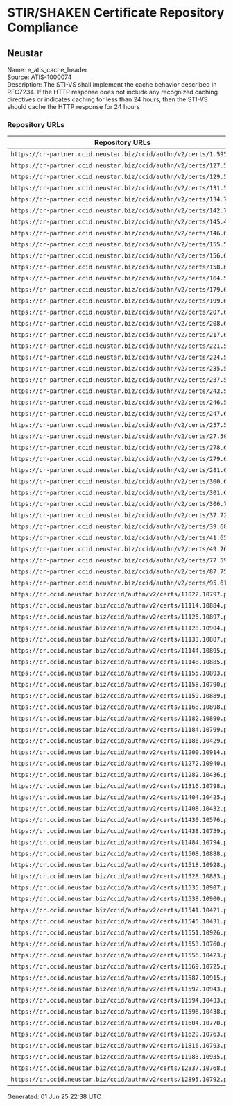 # STIR/SHAKEN Certificate Repository Compliance

## Neustar

Name: e_atis_cache_header\
Source: ATIS-1000074\
Description: The STI-VS shall implement the cache behavior described in RFC7234. If the HTTP response does not include any recognized caching directives or indicates caching for less than 24 hours, then the STI-VS should cache the HTTP response for 24 hours
### Repository URLs

| Repository URLs | Not After |  Problems | Link |
|-----------------|-----------|-----------|------|
| `https://cr-partner.ccid.neustar.biz/ccid/authn/v2/certs/1.595` | 02&#160;Aug&#160;25&#160;18:32&#160;UTC | true | [view](../../REPOS/b7d95990d3ca654c441f36304d3fbb7d87f30522/README.md) |
| `https://cr-partner.ccid.neustar.biz/ccid/authn/v2/certs/127.552` | 30&#160;May&#160;25&#160;22:58&#160;UTC | true | [view](../../REPOS/46ef0c73a21b37be52e7d5670dc80c41596401c4/README.md) |
| `https://cr-partner.ccid.neustar.biz/ccid/authn/v2/certs/129.571` | 12&#160;Jul&#160;25&#160;18:18&#160;UTC | true | [view](../../REPOS/994c995f2b05d2a37bf55e870edff9238201dbba/README.md) |
| `https://cr-partner.ccid.neustar.biz/ccid/authn/v2/certs/131.543` | 23&#160;May&#160;25&#160;15:01&#160;UTC | true | [view](../../REPOS/777be7784c3a775cd4b672470fcd1e37555fd01c/README.md) |
| `https://cr-partner.ccid.neustar.biz/ccid/authn/v2/certs/134.736` | 07&#160;May&#160;26&#160;18:23&#160;UTC | true | [view](../../REPOS/ce96fd1e75e30cf68e29ed27df6044900b9b5153/README.md) |
| `https://cr-partner.ccid.neustar.biz/ccid/authn/v2/certs/142.735` | 05&#160;May&#160;26&#160;16:31&#160;UTC | true | [view](../../REPOS/4e89b32008c7c645f2fbdf7608378ecc15fe5ab3/README.md) |
| `https://cr-partner.ccid.neustar.biz/ccid/authn/v2/certs/145.485` | 18&#160;Apr&#160;26&#160;16:06&#160;UTC | true | [view](../../REPOS/cd704dd21b6685cb86a742042d79dbe49799bc94/README.md) |
| `https://cr-partner.ccid.neustar.biz/ccid/authn/v2/certs/146.614` | 18&#160;Oct&#160;25&#160;14:58&#160;UTC | true | [view](../../REPOS/01d75eb42dd53da1da74f205c572418419394897/README.md) |
| `https://cr-partner.ccid.neustar.biz/ccid/authn/v2/certs/155.518` | 27&#160;May&#160;26&#160;16:12&#160;UTC | true | [view](../../REPOS/df88e0a5ad63f4916d879edd5528609ac719f916/README.md) |
| `https://cr-partner.ccid.neustar.biz/ccid/authn/v2/certs/156.646` | 10&#160;Feb&#160;26&#160;15:37&#160;UTC | true | [view](../../REPOS/2d93c4cfff7346f79c9ddef9c239e14d32142d69/README.md) |
| `https://cr-partner.ccid.neustar.biz/ccid/authn/v2/certs/158.668` | 20&#160;Feb&#160;26&#160;20:28&#160;UTC | true | [view](../../REPOS/bb9e550e98f2e7a9e7cf895a1aaf797d050666f2/README.md) |
| `https://cr-partner.ccid.neustar.biz/ccid/authn/v2/certs/164.568` | 08&#160;Jul&#160;25&#160;14:51&#160;UTC | true | [view](../../REPOS/c9c9e3338d688a134eb5687a0b2c13435b449846/README.md) |
| `https://cr-partner.ccid.neustar.biz/ccid/authn/v2/certs/179.677` | 01&#160;Mar&#160;26&#160;05:14&#160;UTC | true | [view](../../REPOS/c8ff6e117f3bfb7cd7cf605c170cf6e0c77d512d/README.md) |
| `https://cr-partner.ccid.neustar.biz/ccid/authn/v2/certs/199.667` | 09&#160;Jan&#160;26&#160;17:23&#160;UTC | true | [view](../../REPOS/68e5a353d8e5f3516aceace8a54c7396cb6bd70c/README.md) |
| `https://cr-partner.ccid.neustar.biz/ccid/authn/v2/certs/207.661` | 12&#160;Feb&#160;26&#160;16:45&#160;UTC | true | [view](../../REPOS/262a240b5939ca488ac5a6d4d578de1b88a22a5f/README.md) |
| `https://cr-partner.ccid.neustar.biz/ccid/authn/v2/certs/208.628` | 21&#160;Jan&#160;26&#160;16:44&#160;UTC | true | [view](../../REPOS/e7ffcd3099e4df970354e67aec342f6ef6c73201/README.md) |
| `https://cr-partner.ccid.neustar.biz/ccid/authn/v2/certs/217.696` | 17&#160;Mar&#160;26&#160;14:20&#160;UTC | true | [view](../../REPOS/05bc83a4e4cce8ef90df2a78aca2cb0bb3b5ce15/README.md) |
| `https://cr-partner.ccid.neustar.biz/ccid/authn/v2/certs/221.573` | 16&#160;Jul&#160;25&#160;16:17&#160;UTC | true | [view](../../REPOS/0ae8cfbd32aa180c283a8bef85cf196bd15a1151/README.md) |
| `https://cr-partner.ccid.neustar.biz/ccid/authn/v2/certs/224.569` | 12&#160;Jul&#160;25&#160;18:11&#160;UTC | true | [view](../../REPOS/04354e240dcd8e3ff7da3a81359a66e9293c442e/README.md) |
| `https://cr-partner.ccid.neustar.biz/ccid/authn/v2/certs/235.513` | 24&#160;Apr&#160;26&#160;16:26&#160;UTC | true | [view](../../REPOS/d6057832899520c53cebe4306fc3844e77406d3c/README.md) |
| `https://cr-partner.ccid.neustar.biz/ccid/authn/v2/certs/237.564` | 03&#160;Jul&#160;25&#160;18:07&#160;UTC | true | [view](../../REPOS/82babfce768396d73c08ca84214f983da0b38e0a/README.md) |
| `https://cr-partner.ccid.neustar.biz/ccid/authn/v2/certs/242.559` | 04&#160;Jun&#160;25&#160;15:41&#160;UTC | true | [view](../../REPOS/5922177a5b006fc8c1a768914fc0e3baafae38c3/README.md) |
| `https://cr-partner.ccid.neustar.biz/ccid/authn/v2/certs/246.578` | 16&#160;Jul&#160;25&#160;15:39&#160;UTC | true | [view](../../REPOS/217112f1a19dbe4e49f47ed77bfd5127a5f8406c/README.md) |
| `https://cr-partner.ccid.neustar.biz/ccid/authn/v2/certs/247.685` | 11&#160;Mar&#160;26&#160;17:15&#160;UTC | true | [view](../../REPOS/3adfb47384288207de67396d7dd571ff0bc4213e/README.md) |
| `https://cr-partner.ccid.neustar.biz/ccid/authn/v2/certs/257.589` | 22&#160;Jul&#160;25&#160;16:07&#160;UTC | true | [view](../../REPOS/6b909eceb68fbdbc9685d7bdffb650f2d1ca5f7b/README.md) |
| `https://cr-partner.ccid.neustar.biz/ccid/authn/v2/certs/27.506` | 24&#160;Apr&#160;26&#160;15:06&#160;UTC | true | [view](../../REPOS/3c2a910aceaa6bd3053b4e7344d8e357f760b1df/README.md) |
| `https://cr-partner.ccid.neustar.biz/ccid/authn/v2/certs/278.621` | 14&#160;Nov&#160;25&#160;16:40&#160;UTC | true | [view](../../REPOS/ae951ac30d5e5e87fa1a6dd333ec78c6a59f08db/README.md) |
| `https://cr-partner.ccid.neustar.biz/ccid/authn/v2/certs/279.617` | 28&#160;Oct&#160;25&#160;20:01&#160;UTC | true | [view](../../REPOS/cd3bddc1865ffc3453bd3e3536c2638047dc0503/README.md) |
| `https://cr-partner.ccid.neustar.biz/ccid/authn/v2/certs/281.639` | 06&#160;Feb&#160;26&#160;19:15&#160;UTC | true | [view](../../REPOS/9f6fe1693cc5d4eac5c8b474917fdb5daff48526/README.md) |
| `https://cr-partner.ccid.neustar.biz/ccid/authn/v2/certs/300.641` | 06&#160;Feb&#160;26&#160;21:45&#160;UTC | true | [view](../../REPOS/dcfb5c1865982b3278fa40fddec167f8958286e4/README.md) |
| `https://cr-partner.ccid.neustar.biz/ccid/authn/v2/certs/301.642` | 07&#160;Feb&#160;26&#160;18:43&#160;UTC | true | [view](../../REPOS/d0acc28e660eeb162c1803a31f67f39137e42b55/README.md) |
| `https://cr-partner.ccid.neustar.biz/ccid/authn/v2/certs/306.703` | 28&#160;Mar&#160;26&#160;19:41&#160;UTC | true | [view](../../REPOS/1c3ddfef4dc0142852e6bcdc4ce3a4de26c9a240/README.md) |
| `https://cr-partner.ccid.neustar.biz/ccid/authn/v2/certs/37.721` | 18&#160;Apr&#160;26&#160;18:42&#160;UTC | true | [view](../../REPOS/7d71f51089059b03f9ec5ed7adaaac4a7a4afab0/README.md) |
| `https://cr-partner.ccid.neustar.biz/ccid/authn/v2/certs/39.688` | 11&#160;Mar&#160;26&#160;18:45&#160;UTC | true | [view](../../REPOS/458f18a03f3804e5a9e6ed9a973b065fd8d9d4cb/README.md) |
| `https://cr-partner.ccid.neustar.biz/ccid/authn/v2/certs/41.659` | 11&#160;Feb&#160;26&#160;20:15&#160;UTC | true | [view](../../REPOS/69fa47a0e8c4fe186e557993f080d366919c4f31/README.md) |
| `https://cr-partner.ccid.neustar.biz/ccid/authn/v2/certs/49.762` | 23&#160;May&#160;26&#160;13:42&#160;UTC | true | [view](../../REPOS/2be07b5258853aaac21f0db938d15fc4b4ced710/README.md) |
| `https://cr-partner.ccid.neustar.biz/ccid/authn/v2/certs/77.598` | 13&#160;Aug&#160;25&#160;19:36&#160;UTC | true | [view](../../REPOS/b7f9c5fbbc1e466eb7c5f57f83906314bc692fb5/README.md) |
| `https://cr-partner.ccid.neustar.biz/ccid/authn/v2/certs/87.752` | 15&#160;May&#160;26&#160;15:30&#160;UTC | true | [view](../../REPOS/615cb6f0213e771c8ff668850b0f9a5cc0b612c2/README.md) |
| `https://cr-partner.ccid.neustar.biz/ccid/authn/v2/certs/95.610` | 01&#160;Oct&#160;25&#160;14:51&#160;UTC | true | [view](../../REPOS/520c2993a433376681c681b36b98c21d62cc5c53/README.md) |
| `https://cr.ccid.neustar.biz/ccid/authn/v2/certs/11022.10797.pem` | 20&#160;Nov&#160;25&#160;18:09&#160;UTC | true | [view](../../REPOS/896dc05c9e4d531fe1846416f3b0a2bcc4c83d05/README.md) |
| `https://cr.ccid.neustar.biz/ccid/authn/v2/certs/11114.10884.pem` | 08&#160;Jan&#160;26&#160;21:39&#160;UTC | true | [view](../../REPOS/2b242dfd4d6292ffab296b966b01f316087cce9a/README.md) |
| `https://cr.ccid.neustar.biz/ccid/authn/v2/certs/11126.10897.pem` | 13&#160;Feb&#160;26&#160;17:44&#160;UTC | true | [view](../../REPOS/052875803c6f02aecf30b0f6282448f1f181b532/README.md) |
| `https://cr.ccid.neustar.biz/ccid/authn/v2/certs/11128.10904.pem` | 19&#160;Mar&#160;26&#160;15:02&#160;UTC | true | [view](../../REPOS/c7b8bbc77f0719a293f41a99ab8305835c6ef6d8/README.md) |
| `https://cr.ccid.neustar.biz/ccid/authn/v2/certs/11133.10887.pem` | 15&#160;Jan&#160;26&#160;15:01&#160;UTC | true | [view](../../REPOS/891650c274f9e3e5c6f25acda0f881d835e5a2df/README.md) |
| `https://cr.ccid.neustar.biz/ccid/authn/v2/certs/11144.10895.pem` | 09&#160;Feb&#160;26&#160;05:36&#160;UTC | true | [view](../../REPOS/d14c9344e158a9a18d443f616591c85e7400f319/README.md) |
| `https://cr.ccid.neustar.biz/ccid/authn/v2/certs/11148.10885.pem` | 09&#160;Jan&#160;26&#160;15:52&#160;UTC | true | [view](../../REPOS/fc152b337aa3c11193a0883f1bb4eebb1bf371c7/README.md) |
| `https://cr.ccid.neustar.biz/ccid/authn/v2/certs/11155.10893.pem` | 09&#160;Feb&#160;26&#160;04:30&#160;UTC | true | [view](../../REPOS/b6d24667b688614c448052aec76d75740ed450a5/README.md) |
| `https://cr.ccid.neustar.biz/ccid/authn/v2/certs/11158.10790.pem` | 23&#160;Oct&#160;25&#160;18:35&#160;UTC | true | [view](../../REPOS/ee04d3f1d0ec570cb7a357d0f1656183fb97301d/README.md) |
| `https://cr.ccid.neustar.biz/ccid/authn/v2/certs/11159.10889.pem` | 27&#160;Jan&#160;26&#160;16:47&#160;UTC | true | [view](../../REPOS/7a457bf508da75cba4589fd627e3a708ad75d941/README.md) |
| `https://cr.ccid.neustar.biz/ccid/authn/v2/certs/11168.10898.pem` | 09&#160;Feb&#160;26&#160;04:57&#160;UTC | true | [view](../../REPOS/031f847e05a2262c5800544ecdcdde16c65201af/README.md) |
| `https://cr.ccid.neustar.biz/ccid/authn/v2/certs/11182.10890.pem` | 28&#160;Jan&#160;26&#160;17:43&#160;UTC | true | [view](../../REPOS/365257fa3f16412177d9ba8de37528df1e89e47d/README.md) |
| `https://cr.ccid.neustar.biz/ccid/authn/v2/certs/11184.10799.pem` | 03&#160;Dec&#160;25&#160;17:58&#160;UTC | true | [view](../../REPOS/39458cadfa710f9142b164e4a26acabd73477f32/README.md) |
| `https://cr.ccid.neustar.biz/ccid/authn/v2/certs/11186.10429.pem` | 30&#160;Apr&#160;26&#160;16:00&#160;UTC | true | [view](../../REPOS/161ef4700c420124772a213238cb1629251d3848/README.md) |
| `https://cr.ccid.neustar.biz/ccid/authn/v2/certs/11200.10914.pem` | 27&#160;Mar&#160;26&#160;13:46&#160;UTC | true | [view](../../REPOS/bc3a20aa410b6b197b314e8fb2e3e22b9e1ca2bf/README.md) |
| `https://cr.ccid.neustar.biz/ccid/authn/v2/certs/11272.10940.pem` | 12&#160;May&#160;26&#160;18:35&#160;UTC | true | [view](../../REPOS/0804bf03e9a1dcff73c98c5d2accd9324deb1368/README.md) |
| `https://cr.ccid.neustar.biz/ccid/authn/v2/certs/11282.10436.pem` | 12&#160;May&#160;26&#160;18:22&#160;UTC | true | [view](../../REPOS/4e3b0af96386395d5c7fc4a64c179ee24fc22792/README.md) |
| `https://cr.ccid.neustar.biz/ccid/authn/v2/certs/11316.10798.pem` | 29&#160;Nov&#160;25&#160;16:31&#160;UTC | true | [view](../../REPOS/0381a741978a9b1861ee5a144f8a6bbbcf32bcf2/README.md) |
| `https://cr.ccid.neustar.biz/ccid/authn/v2/certs/11404.10425.pem` | 19&#160;Apr&#160;26&#160;03:25&#160;UTC | true | [view](../../REPOS/4628d7f080321b2a46317a5641a94515f9598035/README.md) |
| `https://cr.ccid.neustar.biz/ccid/authn/v2/certs/11408.10432.pem` | 16&#160;May&#160;26&#160;17:53&#160;UTC | true | [view](../../REPOS/fe9cfcb49a934f4e3e4b363ac9097625c0748c3c/README.md) |
| `https://cr.ccid.neustar.biz/ccid/authn/v2/certs/11430.10576.pem` | 01&#160;Jul&#160;25&#160;17:19&#160;UTC | true | [view](../../REPOS/b2ef6920b4be5cf8664db652ed5043ef2f5d314d/README.md) |
| `https://cr.ccid.neustar.biz/ccid/authn/v2/certs/11438.10759.pem` | 08&#160;Aug&#160;25&#160;16:33&#160;UTC | true | [view](../../REPOS/796a65ac537970a03295c0880fce86c50da48223/README.md) |
| `https://cr.ccid.neustar.biz/ccid/authn/v2/certs/11484.10794.pem` | 22&#160;Nov&#160;25&#160;22:21&#160;UTC | true | [view](../../REPOS/555084578d729e2e8ff3413e9a023b5c039ff1e1/README.md) |
| `https://cr.ccid.neustar.biz/ccid/authn/v2/certs/11508.10888.pem` | 21&#160;Jan&#160;26&#160;16:38&#160;UTC | true | [view](../../REPOS/353bbda9751ac55fc3b83c03218e4d0afd903bc3/README.md) |
| `https://cr.ccid.neustar.biz/ccid/authn/v2/certs/11518.10928.pem` | 28&#160;Apr&#160;26&#160;15:21&#160;UTC | true | [view](../../REPOS/5b4016a64fa55ceaaa3baa79857086515aecdda5/README.md) |
| `https://cr.ccid.neustar.biz/ccid/authn/v2/certs/11528.10883.pem` | 08&#160;Jan&#160;26&#160;15:36&#160;UTC | true | [view](../../REPOS/3b8371d5483eaf243d323e42f38f131003a5a116/README.md) |
| `https://cr.ccid.neustar.biz/ccid/authn/v2/certs/11535.10907.pem` | 20&#160;Mar&#160;26&#160;14:38&#160;UTC | true | [view](../../REPOS/506869f2a7ac0d8abbe31aa46cdb67aa86708246/README.md) |
| `https://cr.ccid.neustar.biz/ccid/authn/v2/certs/11538.10900.pem` | 04&#160;Mar&#160;26&#160;21:26&#160;UTC | true | [view](../../REPOS/2ff9ec77106717a0257d0f3fcbc1510d6b62a873/README.md) |
| `https://cr.ccid.neustar.biz/ccid/authn/v2/certs/11541.10421.pem` | 24&#160;Mar&#160;26&#160;14:10&#160;UTC | true | [view](../../REPOS/4dcbb76a7859e764e829981ab0d5eee1e040ee51/README.md) |
| `https://cr.ccid.neustar.biz/ccid/authn/v2/certs/11545.10431.pem` | 11&#160;May&#160;26&#160;14:56&#160;UTC | true | [view](../../REPOS/1da86a5e02c10cfd720328ad3a466b42f6c9dd98/README.md) |
| `https://cr.ccid.neustar.biz/ccid/authn/v2/certs/11551.10926.pem` | 18&#160;Apr&#160;26&#160;18:52&#160;UTC | true | [view](../../REPOS/0273ad6895b43dd0a5c42b35344b008d612922f1/README.md) |
| `https://cr.ccid.neustar.biz/ccid/authn/v2/certs/11553.10760.pem` | 13&#160;Aug&#160;25&#160;19:42&#160;UTC | true | [view](../../REPOS/48a324bfa4a2c8a581c894ffc60d829bb990cebc/README.md) |
| `https://cr.ccid.neustar.biz/ccid/authn/v2/certs/11556.10423.pem` | 25&#160;Mar&#160;26&#160;14:53&#160;UTC | true | [view](../../REPOS/d62c4f7e449f44e0688dfb9c6c2f99b68dd7ce52/README.md) |
| `https://cr.ccid.neustar.biz/ccid/authn/v2/certs/11569.10725.pem` | 18&#160;Jul&#160;25&#160;21:20&#160;UTC | true | [view](../../REPOS/5b2648af32fc459dd2debc801310e0b6e60bac9f/README.md) |
| `https://cr.ccid.neustar.biz/ccid/authn/v2/certs/11587.10915.pem` | 20&#160;Mar&#160;26&#160;18:02&#160;UTC | true | [view](../../REPOS/76b564e334d95965961859ed23ca16cfb8f759f8/README.md) |
| `https://cr.ccid.neustar.biz/ccid/authn/v2/certs/11592.10943.pem` | 15&#160;May&#160;26&#160;15:12&#160;UTC | true | [view](../../REPOS/ac07e3ed890ffdb4b7bbb1e5ec24c31a7fc45b55/README.md) |
| `https://cr.ccid.neustar.biz/ccid/authn/v2/certs/11594.10433.pem` | 14&#160;May&#160;26&#160;14:49&#160;UTC | true | [view](../../REPOS/02ce071b69316a6f41826d694c1d5c7eb1a61fc7/README.md) |
| `https://cr.ccid.neustar.biz/ccid/authn/v2/certs/11596.10438.pem` | 14&#160;May&#160;25&#160;15:29&#160;UTC | true | [view](../../REPOS/6d85760e86489812f0037172dd8a17d01aea5f92/README.md) |
| `https://cr.ccid.neustar.biz/ccid/authn/v2/certs/11604.10770.pem` | 14&#160;Oct&#160;25&#160;19:57&#160;UTC | true | [view](../../REPOS/43277742edbcddb3e3bf7c934748660ef27f4258/README.md) |
| `https://cr.ccid.neustar.biz/ccid/authn/v2/certs/11629.10763.pem` | 09&#160;Sep&#160;25&#160;19:39&#160;UTC | true | [view](../../REPOS/e925133978c43da16be52102c290a32b91673151/README.md) |
| `https://cr.ccid.neustar.biz/ccid/authn/v2/certs/11816.10793.pem` | 14&#160;Nov&#160;25&#160;13:37&#160;UTC | true | [view](../../REPOS/6f3f0ad1293f8ff462cfbad7eab1fd732867bf89/README.md) |
| `https://cr.ccid.neustar.biz/ccid/authn/v2/certs/11983.10935.pem` | 06&#160;May&#160;26&#160;16:17&#160;UTC | true | [view](../../REPOS/c4b9895b0e13192f8a9ee4ec99a8911038ab72b2/README.md) |
| `https://cr.ccid.neustar.biz/ccid/authn/v2/certs/12837.10768.pem` | 19&#160;Sep&#160;25&#160;14:08&#160;UTC | true | [view](../../REPOS/2654b92c328218ee72db2df45821077358a98367/README.md) |
| `https://cr.ccid.neustar.biz/ccid/authn/v2/certs/12895.10792.pem` | 11&#160;Nov&#160;25&#160;15:36&#160;UTC | true | [view](../../REPOS/329a3d2886780b838a7db33387a36242e9c2d4c1/README.md) |


Generated: 01 Jun 25 22:38 UTC